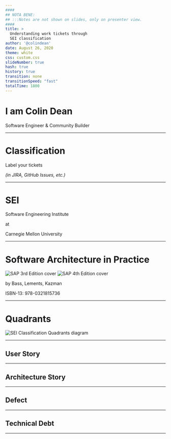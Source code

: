 ```yaml
---
####
## NOTA BENE:
## :::Notes are not shown on slides, only on presenter view.
####
title: >
  Understanding work tickets through
  SEI classification
author: '@colindean'
date: August 26, 2020
theme: white
css: custom.css
slideNumber: true
hash: true
history: true
transition: none
transitionSpeed: "fast"
totalTime: 1800
---
```


# I am Colin Dean

Software Engineer & Community Builder

---

# Classification

Label your tickets

_(in JIRA, GitHub Issues, etc.)_

---

# SEI

Software Engineering Institute

at

Carnegie Mellon University

---

# Software Architecture in Practice

<!-- TODO: cache locally -->
![SAP 3rd Edition cover](https://images-na.ssl-images-amazon.com/images/I/41CLtb7RmOL._SX336_BO1,204,203,200_.jpg)
![SAP 4th Edition cover](https://images-na.ssl-images-amazon.com/images/I/51QmvFhzy-L._SX218_BO1,204,203,200_QL40_FMwebp_.jpg)

by Bass, Lements, Kazman

ISBN-13: 978-0321815736

---

# Quadrants

<!-- TODO: cache locally -->
<script src="https://gist.github.com/colindean/13538cb2edbbe60e708f97feb12852c5.js"></script>
![SEI Classification Quadrants diagram](https://gist.githubusercontent.com/colindean/13538cb2edbbe60e708f97feb12852c5/raw/89be781902964c56965f75790243d830c8fe16f4/SEI_Issue_Classifcation_Quadrants.svg)

---

## User Story

---

## Architecture Story

---

## Defect

---

## Technical Debt

---
